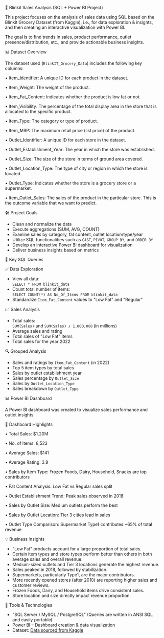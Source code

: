 🛒 Blinkit Sales Analysis (SQL + Power BI Project)

This project focuses on the analysis of sales data using SQL based on the Blinkit Grocery Dataset (from Kaggle), i.e., for data exploration & insights, and then creating an interactive visualization with Power BI.

The goal is to find trends in sales, product performance, outlet presence/distribution, etc., and provide actionable business insights.

📊 Dataset Overview

The dataset used (`BlinkIT_Grocery_Data`) includes the following key columns:

• Item_Identifier: A unique ID for each product in the dataset.

•	Item_Weight: The weight of the product.

•	Item_Fat_Content: Indicates whether the product is low fat or not.

•	Item_Visibility: The percentage of the total display area in the store that is allocated to the specific product.

•	Item_Type: The category or type of product.

•	Item_MRP: The maximum retail price (list price) of the product.

•	Outlet_Identifier: A unique ID for each store in the dataset.

•	Outlet_Establishment_Year: The year in which the store was established.

•	Outlet_Size: The size of the store in terms of ground area covered.

•	Outlet_Location_Type: The type of city or region in which the store is located.

•	Outlet_Type: Indicates whether the store is a grocery store or a supermarket.

•	Item_Outlet_Sales: The sales of the product in the particular store. This is the outcome variable that we want to predict.

🛠️ Project Goals

- Clean and normalize the data
- Execute aggregations (SUM, AVG, COUNT)
- Examine sales by category, fat content, outlet location/type/year
- Utilize SQL functionalities such as `CAST`, `PIVOT`, `GROUP BY`, and `ORDER BY`
- Develop an interactive Power BI dashboard for visualization
- Deliver business insights based on metrics

📌 Key SQL Queries

✅ Data Exploration

- View all data:  
  `SELECT * FROM blinkit_data`
- Count total number of items:  
  `SELECT COUNT(*) AS No_Of_Items FROM blinkit_data`
- Standardize `Item_Fat_Content` values to "Low Fat" and "Regular"

📈 Sales Analysis

- Total sales:  
  `SUM(Sales)` and `SUM(Sales) / 1,000,000` (in millions)
- Average sales and rating
- Total sales of "Low Fat" items
- Total sales for the year 2022

🔍 Grouped Analysis

- Sales and ratings by `Item_Fat_Content` (in 2022)
- Top 5 item types by total sales
- Sales by outlet establishment year
- Sales percentage by `Outlet_Size`
- Sales by `Outlet_Location_Type`
- Sales breakdown by `Outlet_Type`

📊 Power BI Dashboard

A Power BI dashboard was created to visualize sales performance and outlet insights.

🔑 Dashboard Highlights

  • Total Sales: $1.20M
  
  • No. of Items: 8,523
  
  • Average Sales: $141
  
  • Average Rating: 3.9
  
  • Sales by Item Type: Frozen Foods, Dairy, Household, Snacks are top contributors
  
  • Fat Content Analysis: Low Fat vs Regular sales split
  
  • Outlet Establishment Trend: Peak sales observed in 2018
  
  • Sales by Outlet Size: Medium outlets perform the best
  
  • Sales by Outlet Location: Tier 3 cities lead in sales
  
  • Outlet Type Comparison: Supermarket Type1 contributes ~65% of total revenue

💡 Business Insights

- "Low Fat" products account for a large proportion of total sales.
- Certain item types and store types perform better than others in both average sales and overall revenue.
- Medium-sized outlets and Tier 3 locations generate the highest revenue.
- Sales peaked in 2018, followed by stabilization.
- Supermarkets, particularly Type1, are the major contributors.
- More recently opened stores (after 2010) are reporting higher sales and customer reviews.
- Frozen Foods, Dairy, and Household items drive consistent sales.
- Store location and size directly impact revenue proportion.

🧰 Tools & Technologies

- "SQL Server / MySQL / PostgreSQL" (Queries are written in ANSI SQL and easily portable)
- Power BI – Dashboard creation & data visualization
- Dataset: [Data sourced from Kaggle](https://www.kaggle.com/datasets/mukeshgadri/blinkit-dataset?select=Tableau+BlinkIT+Grocery+Project+U16955293080+%284%29.xlsx)

